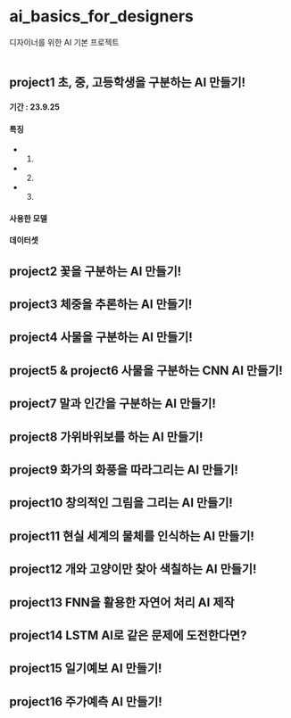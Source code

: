 # ai_basics_for_designers
디자이너를 위한 AI 기본 프로젝트
<br/>
<br/>


## project1 초, 중, 고등학생을 구분하는 AI 만들기!
#### 기간 : 23.9.25
#### 특징
- 1.
- 2.
- 3.
#### 사용한 모델
#### 데이터셋
## project2 꽃을 구분하는 AI 만들기!
## project3 체중을 추론하는 AI 만들기!
## project4 사물을 구분하는 AI 만들기!
## project5 & project6 사물을 구분하는 CNN AI 만들기!
## project7 말과 인간을 구분하는 AI 만들기!
## project8 가위바위보를 하는 AI 만들기!
## project9 화가의 화풍을 따라그리는 AI 만들기!
## project10 창의적인 그림을 그리는 AI 만들기!
## project11 현실 세계의 물체를 인식하는 AI 만들기!
## project12 개와 고양이만 찾아 색칠하는 AI 만들기!
## project13 FNN을 활용한 자연어 처리 AI 제작
## project14 LSTM AI로 같은 문제에 도전한다면?
## project15 일기예보 AI 만들기!
## project16 주가예측 AI 만들기!
